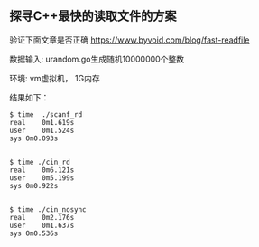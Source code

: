 ## 探寻C++最快的读取文件的方案

验证下面文章是否正确
https://www.byvoid.com/blog/fast-readfile

数据输入: urandom.go生成随机10000000个整数

环境:
vm虚拟机， 1G内存


结果如下：

    $ time  ./scanf_rd
    real    0m1.619s
    user    0m1.524s
    sys 0m0.093s


    $ time ./cin_rd
    real    0m6.121s
    user    0m5.199s
    sys 0m0.922s


    $ time ./cin_nosync
    real    0m2.176s
    user    0m1.637s
    sys 0m0.536s



